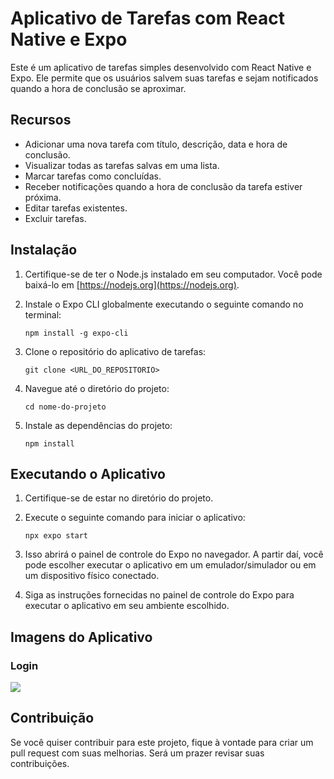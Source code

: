 # Aplicativo de Tarefas com React Native e Expo

Este é um aplicativo de tarefas simples desenvolvido com React Native e Expo. Ele permite que os usuários salvem suas tarefas e sejam notificados quando a hora de conclusão se aproximar.

## Recursos

- Adicionar uma nova tarefa com título, descrição, data e hora de conclusão.
- Visualizar todas as tarefas salvas em uma lista.
- Marcar tarefas como concluídas.
- Receber notificações quando a hora de conclusão da tarefa estiver próxima.
- Editar tarefas existentes.
- Excluir tarefas.

## Instalação

1. Certifique-se de ter o Node.js instalado em seu computador. Você pode baixá-lo em [https://nodejs.org](https://nodejs.org).

2. Instale o Expo CLI globalmente executando o seguinte comando no terminal:

   ```
   npm install -g expo-cli
   ```

3. Clone o repositório do aplicativo de tarefas:

   ```
   git clone <URL_DO_REPOSITORIO>
   ```

4. Navegue até o diretório do projeto:

   ```
   cd nome-do-projeto
   ```

5. Instale as dependências do projeto:

   ```
   npm install
   ```

## Executando o Aplicativo

1. Certifique-se de estar no diretório do projeto.

2. Execute o seguinte comando para iniciar o aplicativo:

   ```
   npx expo start
   ```

3. Isso abrirá o painel de controle do Expo no navegador. A partir daí, você pode escolher executar o aplicativo em um emulador/simulador ou em um dispositivo físico conectado.

4. Siga as instruções fornecidas no painel de controle do Expo para executar o aplicativo em seu ambiente escolhido.

## Imagens do Aplicativo

### Login

<img src="https://github.com/vinicius4006/super-duper-memory/assets/28130158/bc94a323-16a4-4b08-87e0-cd5986a5a2dc" widht="600" >


## Contribuição

Se você quiser contribuir para este projeto, fique à vontade para criar um pull request com suas melhorias. Será um prazer revisar suas contribuições.

